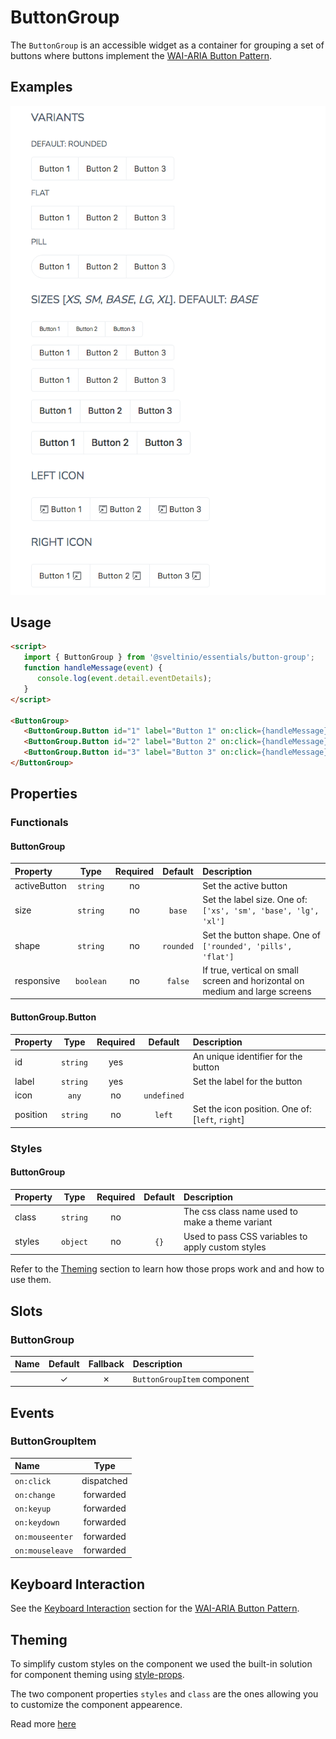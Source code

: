 # ButtonGroup

The `ButtonGroup` is an accessible widget as a container for grouping a set of buttons where buttons implement the [WAI-ARIA Button Pattern].

## Examples

<img src="./assets/images/showcase.png" alt="ButtonGroup - Default Styles" />

## Usage

```html
<script>
   import { ButtonGroup } from '@sveltinio/essentials/button-group';
   function handleMessage(event) {
      console.log(event.detail.eventDetails);
   }
</script>

<ButtonGroup>
   <ButtonGroup.Button id="1" label="Button 1" on:click={handleMessage} />
   <ButtonGroup.Button id="2" label="Button 2" on:click={handleMessage} />
   <ButtonGroup.Button id="3" label="Button 3" on:click={handleMessage} />
</ButtonGroup>
```

## Properties

### Functionals

#### ButtonGroup

| Property     | Type      | Required | Default   | Description                                                                  |
| :----------- | :-------: | :------: | :-------: |:---------------------------------------------------------------------------- |
| activeButton | `string`  |    no    |           | Set the active button                                                        |
| size         | `string`  |    no    | `base`    | Set the label size. One of: `['xs', 'sm', 'base', 'lg', 'xl']`               |
| shape        | `string`  |    no    | `rounded` | Set the button shape. One of `['rounded', 'pills', 'flat']`                  |
| responsive   | `boolean` |    no    | `false`   | If true, vertical on small screen and horizontal on medium and large screens |

#### ButtonGroup.Button

| Property | Type     | Required | Default     | Description                                      |
| :------- | :------: | :------: | :---------: |:------------------------------------------------ |
| id       | `string` |   yes    |             | An unique identifier for the button              |
| label    | `string` |   yes    |             | Set the label for the button                     |
| icon     | `any`    |    no    | `undefined` |                                                  |
| position | `string` |    no    | `left`      | Set the icon position. One of: [`left`, `right`] |

### Styles

#### ButtonGroup

| Property |  Type     | Required | Default | Description                                       |
| :------- | :-------: | :------: | :-----: | :------------------------------------------------ |
| class    | `string`  |    no    |         | The css class name used to make a theme variant   |
| styles   | `object`  |    no    | `{}`    | Used to pass CSS variables to apply custom styles |

Refer to the [Theming](#theming) section to learn how those props work and and how to use them.

## Slots

### ButtonGroup

| Name | Default | Fallback | Description                 |
| :--- | :-----: | :------: | :-------------------------- |
|      | ✓       |    ✗     | `ButtonGroupItem` component |

## Events

### ButtonGroupItem

| Name            |  Type      |
| :-------------- | :--------: |
| `on:click`      | dispatched |
| `on:change`     | forwarded  |
| `on:keyup`      | forwarded  |
| `on:keydown`    | forwarded  |
| `on:mouseenter` | forwarded  |
| `on:mouseleave` | forwarded  |

## Keyboard Interaction

See the [Keyboard Interaction] section for the [WAI-ARIA Button Pattern].

## Theming

To simplify custom styles on the component we used the built-in solution for component theming using [style-props].

The two component properties `styles` and `class` are the ones allowing you to customize the component appearence.

Read more [here](./THEMING.md)

<!-- Resources -->
[WAI-ARIA Button Pattern]: https://www.w3.org/WAI/ARIA/apg/patterns/button/
[Keyboard Interaction]: https://www.w3.org/WAI/ARIA/apg/patterns/button/#keyboardinteraction
[style-props]: https://svelte.dev/docs#template-syntax-component-directives---style-props
